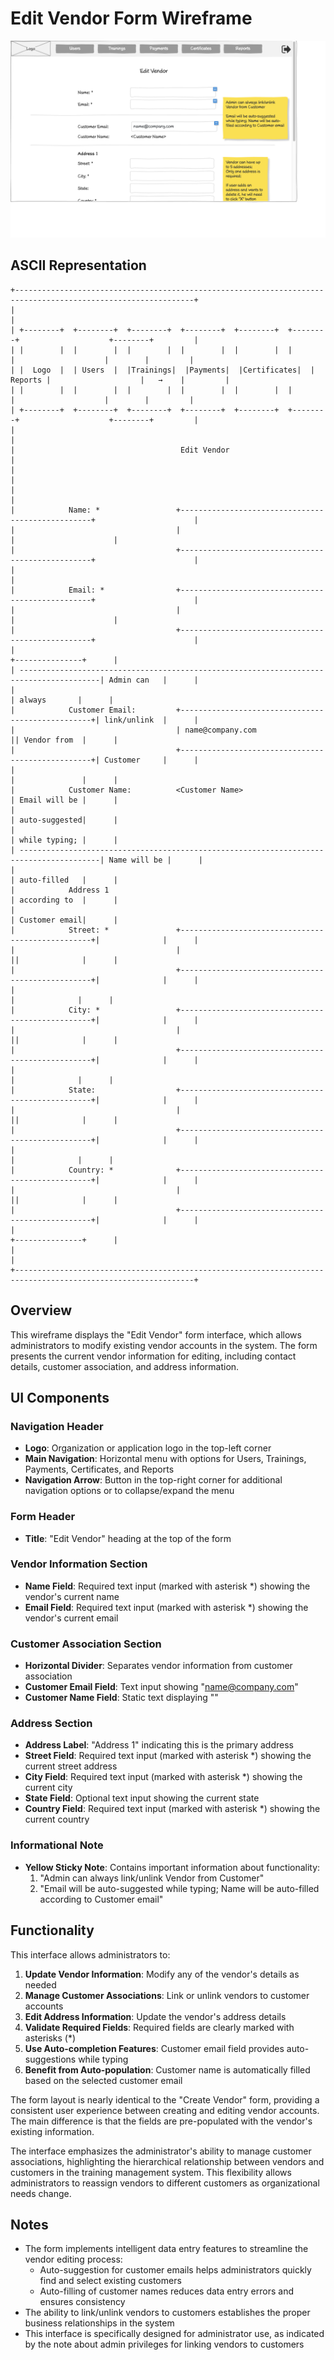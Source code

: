 # Edit Vendor Form Wireframe

![Edit Vendor Form](./a-edit-vendor.png)

## ASCII Representation

```
+--------------------------------------------------------------------------------------------------------------+
|                                                                                                              |
| +--------+  +--------+  +--------+  +--------+  +--------+  +--------+                    +--------+         |
| |        |  |        |  |        |  |        |  |        |  |        |                    |        |         |
| |  Logo  |  | Users  |  |Trainings|  |Payments|  |Certificates|  | Reports |                    |   →    |         |
| |        |  |        |  |        |  |        |  |        |  |        |                    |        |         |
| +--------+  +--------+  +--------+  +--------+  +--------+  +--------+                    +--------+         |
|                                                                                                              |
|                                     Edit Vendor                                                              |
|                                                                                                              |
|                                                                                                              |
|            Name: *                 +--------------------------------------------------+                      |
|                                    |                                                  |                      |
|                                    +--------------------------------------------------+                      |
|                                                                                                              |
|            Email: *                +--------------------------------------------------+                      |
|                                    |                                                  |                      |
|                                    +--------------------------------------------------+                      |
|                                                                                       +---------------+      |
| ----------------------------------------------------------------------------------------| Admin can   |      |
|                                                                                       | always       |      |
|            Customer Email:         +--------------------------------------------------+| link/unlink  |      |
|                                    | name@company.com                                 || Vendor from  |      |
|                                    +--------------------------------------------------+| Customer     |      |
|                                                                                       |               |      |
|            Customer Name:          <Customer Name>                                    | Email will be |      |
|                                                                                       | auto-suggested|      |
|                                                                                       | while typing; |      |
| ----------------------------------------------------------------------------------------| Name will be |      |
|                                                                                       | auto-filled   |      |
|            Address 1                                                                  | according to  |      |
|                                                                                       | Customer email|      |
|            Street: *               +--------------------------------------------------+|              |      |
|                                    |                                                  ||              |      |
|                                    +--------------------------------------------------+|              |      |
|                                                                                       |              |      |
|            City: *                 +--------------------------------------------------+|              |      |
|                                    |                                                  ||              |      |
|                                    +--------------------------------------------------+|              |      |
|                                                                                       |              |      |
|            State:                  +--------------------------------------------------+|              |      |
|                                    |                                                  ||              |      |
|                                    +--------------------------------------------------+|              |      |
|                                                                                       |              |      |
|            Country: *              +--------------------------------------------------+|              |      |
|                                    |                                                  ||              |      |
|                                    +--------------------------------------------------+|              |      |
|                                                                                       +---------------+      |
|                                                                                                              |
+--------------------------------------------------------------------------------------------------------------+
```

## Overview

This wireframe displays the "Edit Vendor" form interface, which allows administrators to modify existing vendor accounts in the system. The form presents the current vendor information for editing, including contact details, customer association, and address information.

## UI Components

### Navigation Header
- **Logo**: Organization or application logo in the top-left corner
- **Main Navigation**: Horizontal menu with options for Users, Trainings, Payments, Certificates, and Reports
- **Navigation Arrow**: Button in the top-right corner for additional navigation options or to collapse/expand the menu

### Form Header
- **Title**: "Edit Vendor" heading at the top of the form

### Vendor Information Section
- **Name Field**: Required text input (marked with asterisk *) showing the vendor's current name
- **Email Field**: Required text input (marked with asterisk *) showing the vendor's current email

### Customer Association Section
- **Horizontal Divider**: Separates vendor information from customer association
- **Customer Email Field**: Text input showing "name@company.com"
- **Customer Name Field**: Static text displaying "<Customer Name>"

### Address Section
- **Address Label**: "Address 1" indicating this is the primary address
- **Street Field**: Required text input (marked with asterisk *) showing the current street address
- **City Field**: Required text input (marked with asterisk *) showing the current city
- **State Field**: Optional text input showing the current state
- **Country Field**: Required text input (marked with asterisk *) showing the current country

### Informational Note
- **Yellow Sticky Note**: Contains important information about functionality:
  1. "Admin can always link/unlink Vendor from Customer"
  2. "Email will be auto-suggested while typing; Name will be auto-filled according to Customer email"

## Functionality

This interface allows administrators to:

1. **Update Vendor Information**: Modify any of the vendor's details as needed
2. **Manage Customer Associations**: Link or unlink vendors to customer accounts
3. **Edit Address Information**: Update the vendor's address details
4. **Validate Required Fields**: Required fields are clearly marked with asterisks (*)
5. **Use Auto-completion Features**: Customer email field provides auto-suggestions while typing
6. **Benefit from Auto-population**: Customer name is automatically filled based on the selected customer email

The form layout is nearly identical to the "Create Vendor" form, providing a consistent user experience between creating and editing vendor accounts. The main difference is that the fields are pre-populated with the vendor's existing information.

The interface emphasizes the administrator's ability to manage customer associations, highlighting the hierarchical relationship between vendors and customers in the training management system. This flexibility allows administrators to reassign vendors to different customers as organizational needs change.

## Notes

- The form implements intelligent data entry features to streamline the vendor editing process:
  - Auto-suggestion for customer emails helps administrators quickly find and select existing customers
  - Auto-filling of customer names reduces data entry errors and ensures consistency
- The ability to link/unlink vendors to customers establishes the proper business relationships in the system
- This interface is specifically designed for administrator use, as indicated by the note about admin privileges for linking vendors to customers
